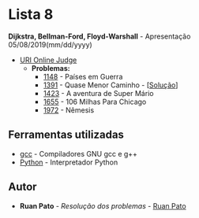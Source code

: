 # Lista 8

**Dijkstra, Bellman-Ford, Floyd-Warshall** - Apresentação 05/08/2019(mm/dd/yyyy)
* [URI Online Judge](https://www.urionlinejudge.com.br)
  * **Problemas:**
    * [1148](https://www.urionlinejudge.com.br/judge/pt/problems/view/1148) - Países em Guerra
    * [1391](https://www.urionlinejudge.com.br/judge/pt/problems/view/1391) - Quase Menor Caminho - [[Solução](https://github.com/ruanpato/uffs/tree/master/GEX634_Topicos_Especiais_em_Computacao_XII_2019_1/8Lista/1391uri.cpp)]
    * [1423](https://www.urionlinejudge.com.br/judge/pt/problems/view/1423) - A aventura de Super Mário
    * [1655](https://www.urionlinejudge.com.br/judge/pt/problems/view/1655) - 106 Milhas Para Chicago
    * [1972](https://www.urionlinejudge.com.br/judge/pt/problems/view/1972) - Nêmesis
    
## Ferramentas utilizadas

* [gcc](https://gcc.gnu.org/) - Compiladores GNU gcc e g++ 
* [Python](https://www.python.org/) - Interpretador Python

## Autor

* **Ruan Pato** - *Resolução dos problemas* - [Ruan Pato](https://github.com/ruanpato)